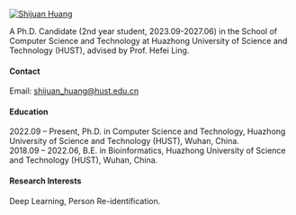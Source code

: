 

[![Shijuan Huang](https://img.shields.io/badge/ShijuanHuang-github-blue?logo=github)](https://github.com/ShijuanHuang/)

A Ph.D. Candidate (2nd year student, 2023.09-2027.06) in the School of Computer Science and Technology at Huazhong University of Science and Technology (HUST), advised by Prof. Hefei Ling.

#### Contact

Email: shijuan_huang@hust.edu.cn

#### Education
2022.09 – Present, Ph.D. in Computer Science and Technology, Huazhong University of Science and Technology (HUST), Wuhan, China.\
2018.09 – 2022.06, B.E. in Bioinformatics, Huazhong University of Science and Technology (HUST), Wuhan, China.

#### Research Interests
Deep Learning, Person Re-identification.

